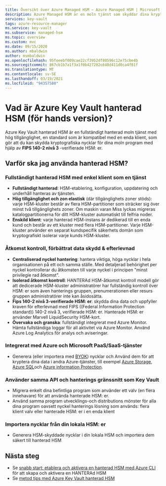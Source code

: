 ```yaml
---
title: Översikt över Azure Managed HSM – Azure Managed HSM | Microsoft Docs
description: Azure Managed HSM är en moln tjänst som skyddar dina kryptografiska nycklar för moln program.
services: key-vault
tags: azure-resource-manager
ms.service: key-vault
ms.subservice: managed-hsm
ms.topic: overview
ms.custom: mvc
ms.date: 09/15/2020
ms.author: mbaldwin
author: msmbaldwin
ms.openlocfilehash: 95feeebf009cae22cf3952df80596c12e75cbe4b
ms.sourcegitcommit: 867cb1b7a1f3a1f0b427282c648d411d0ca4f81f
ms.translationtype: MT
ms.contentlocale: sv-SE
ms.lasthandoff: 03/19/2021
ms.locfileid: "94357580"
---
```

# <a name="what-is-azure-key-vault-managed-hsm-preview"></a>Vad är Azure Key Vault hanterad HSM (för hands version)?

Azure Key Vault hanterad HSM är en fullständigt hanterad moln tjänst med hög tillgänglighet, en standard som är kompatibel med en enda klient, som gör att du kan skydda kryptografiska nycklar för dina moln program med hjälp av **FIPS 140-2 nivå 3** -verifierade HSM: er.  

## <a name="why-use-managed-hsm"></a>Varför ska jag använda hanterad HSM?

### <a name="fully-managed-highly-available-single-tenant-hsm-as-a-service"></a>Fullständigt hanterad HSM med enkel klient som en tjänst

- **Fullständigt hanterad**: HSM-etablering, konfiguration, uppdatering och underhåll hanteras av tjänsten. 
- **Hög tillgänglighet och zon elastisk** (där tillgänglighets zoner stöds): varje HSM-kluster består av flera HSM-partitioner som sträcker sig över minst två tillgänglighets zoner. Om maskin varan Miss lyckas migreras katalogpartitionerna för ditt HSM-kluster automatiskt till felfria noder.
- **Enskild klient**: varje hanterad HSM-instans är dedikerad till en enda kund och består av ett kluster med flera HSM-partitioner. Varje HSM-kluster använder en separat kundspecifik säkerhets domän som kryptografiskt isolerar varje kunds HSM-kluster.


### <a name="access-control-enhanced-data-protection--compliance"></a>Åtkomst kontroll, förbättrat data skydd & efterlevnad

- **Centraliserad nyckel hantering**: hantera viktiga, höga nycklar i hela organisationen på ett och samma ställe. Med detaljerad behörighet per nyckel kontrollerar du åtkomsten till varje nyckel i principen "minst privilegie rad åtkomst".
- **Isolerad åtkomst kontroll**: HANTERAd HSM-åtkomst kontroll modell gör att dedicerade HSM-kluster administratörer har fullständig kontroll över HSM: er som även hanterings gruppen, prenumerationen eller resurs gruppen administratörer inte kan åsidosätta.
- **Fips 140-2 nivå 3-verifierade HSM: er**: skydda dina data och uppfyller kraven för efterlevnad med FIPS ((Federal Information Protection standard)) 140-2 nivå 3, verifierade HSM: er. Hanterade HSM: er använder Marvell LiquidSecurity HSM-kort.
- **Övervaka och granska**: fullständigt integrerat med Azure Monitor. Hämta fullständiga loggar för all aktivitet via Azure Monitor. Använd Azure Log Analytics för analys och aviseringar.

### <a name="integrated-with-azure-and-microsoft-paassaas-services"></a>Integrerat med Azure och Microsoft PaaS/SaaS-tjänster 

- Generera (eller importera med [BYOK](hsm-protected-keys-byok.md)) nycklar och Använd dem för att kryptera dina data i andra Azure-tjänster, till exempel [Azure Storage](../../storage/common/customer-managed-keys-overview.md), [Azure SQL](../../azure-sql/database/transparent-data-encryption-byok-overview.md)och [Azure information Protection](/azure/information-protection/byok-price-restrictions).

### <a name="uses-same-api-and-management-interfaces-as-key-vault"></a>Använder samma API och hanterings gränssnitt som Key Vault

- Migrera enkelt dina befintliga program som använder ett valv (en flera innehavare) för att använda hanterade HSM: er.
- Använd samma program utvecklings-och distributions mönster för alla dina program oavsett nyckel hanterings lösning som används: flera klient valv eller hanterade HSM: er i en enda klient

### <a name="import-keys-from-your-on-premise-hsms"></a>Importera nycklar från din lokala HSM: er

- Generera HSM-skyddade nycklar i din lokala HSM och importera dem säkert till hanterad HSM

## <a name="next-steps"></a>Nästa steg
- Se [snabb start: etablera och aktivera en hanterad HSM med Azure CLI](quick-create-cli.md) för att skapa och aktivera en HANTERAd HSM
- Se [metod tips med Azure Key Vault hanterad HSM](best-practices.md)
